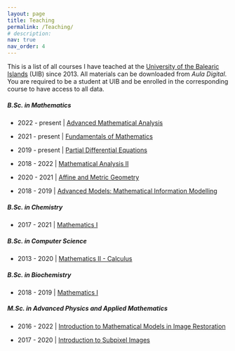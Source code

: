 ```yaml
---
layout: page
title: Teaching
permalink: /Teaching/
# description:
nav: true
nav_order: 4
---
```


This is a list of all courses I have teached at the [University of the Balearic Islands](https://uib.eu) (UIB) since 2013. All materials can be downloaded from <em>Aula Digital</em>. You are required to be a student at UIB and be enrolled in the corresponding course to have access to all data.

<div class="projects">
<h5 class="category">B.Sc. in Mathematics</h5>
</div>

* 2022 - present \| [Advanced Mathematical Analysis](https://www.uib.eu/Learn/estudis-de-grau/grau/matematiques/GMA2-P/20585/index.html)

* 2021 - present | [Fundamentals of Mathematics](https://www.uib.eu/Learn/estudis-de-grau/grau/matematiques/GMA2-P/20572/index.html)

* 2019 - present | [Partial Differential Equations](https://www.uib.eu/Learn/estudis-de-grau/grau/matematiques/GMA2-P/20327/index.html)

* 2018 - 2022 | [Mathematical Analysis II](https://www.uib.eu/Learn/estudis-de-grau/grau/matematiques/GMA2-P/20574/index.html)

* 2020 - 2021 | [Affine and Metric Geometry](https://www.uib.eu/Learn/estudis-de-grau/grau/matematiques/GMA2-P/20318/index.html)

* 2018 - 2019 | [Advanced Models: Mathematical Information Modelling](https://www.uib.eu/Learn/estudis-de-grau/grau/matematiques/GMA2-P/assignatures.html)

<div class="projects">
<h5 class="category">B.Sc. in Chemistry</h5>
</div>

* 2017 - 2021 | [Mathematics I](https://www.uib.eu/Learn/estudis-de-grau/grau/quimica/GQUI-P/21457/index.html)


<div class="projects">
<h5 class="category">B.Sc. in Computer Science</h5>
</div>

* 2013 - 2020 | [Mathematics II - Calculus](https://www.uib.eu/Learn/estudis-de-grau/grau/informatica/GIN3-P/20301/index.html)

<div class="projects">
<h5 class="category">B.Sc. in Biochemistry</h5>
</div>

* 2018 - 2019 | [Mathematics I](https://www.uib.eu/Learn/estudis-de-grau/grau/bioquimica/GBIQ-P/21545/index.html)

<div class="projects">
<h5 class="category">M.Sc. in Advanced Physics and Applied Mathematics</h5>
</div>

* 2016 - 2022 | [Introduction to Mathematical Models in Image Restoration](https://www.uib.eu/Learn/estudis-de-master/master/MFMA/11301/index.html)

* 2017 - 2020 | [Introduction to Subpixel Images](https://www.uib.eu/Learn/estudis-de-master/master/MFMA/11303/index.html)
